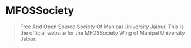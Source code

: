 # MFOSSociety
> Free And Open Source Society Of Manipal University Jaipur. This is the official website for the MFOSSociety Wing of Manipal University Jaipur.
